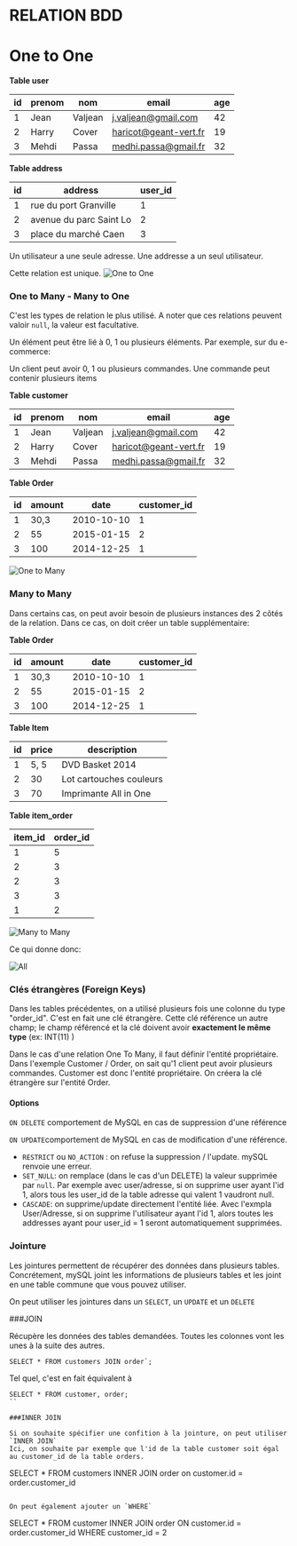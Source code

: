 # RELATION BDD

# One to One

**Table user**

| id | prenom | nom     | email                 | age |
|----|--------|---------|-----------------------|-----|
| 1  | Jean   | Valjean | j.valjean@gmail.com   | 42  |
| 2  | Harry  | Cover   | haricot@geant-vert.fr | 19  |
| 3  | Mehdi  | Passa   | medhi.passa@gmail.fr  | 32  |

**Table address**

| id | address | user_id
|----|--------|-------
| 1  | rue du port Granville   | 1 |
| 2  | avenue du parc Saint Lo  | 2 |
| 3  | place du marché Caen  | 3 |

Un utilisateur a une seule adresse. Une addresse a un seul utilisateur.

Cette relation est unique.
![One to One](http://jingleweb.fr/MOS/onetoone.jpg)

### One to Many - Many to One

C'est les types de relation le plus utilisé.
A noter que ces relations peuvent valoir `null`, la valeur est facultative.

Un élément peut être lié à 0, 1 ou plusieurs éléments.
Par exemple, sur du e-commerce:

Un client peut avoir 0, 1 ou plusieurs commandes.
Une commande peut contenir plusieurs items

**Table customer**

| id | prenom | nom     | email                 | age |
|----|--------|---------|-----------------------|-----|
| 1  | Jean   | Valjean | j.valjean@gmail.com   | 42  |
| 2  | Harry  | Cover   | haricot@geant-vert.fr | 19  |
| 3  | Mehdi  | Passa   | medhi.passa@gmail.fr  | 32  |

**Table Order**

| id | amount | date| customer_id |
|----|--------| --------- | -------|
| 1  | 30,3   | 2010-10-10 | 1 |
| 2  | 55  | 2015-01-15 | 2 |
| 3  | 100  | 2014-12-25 | 1 |

![One to Many](http://jingleweb.fr/MOS/onetomany.jpg)

### Many to Many

Dans certains cas, on peut avoir besoin de plusieurs instances des 2 côtés de la relation. Dans ce cas, on doit créer un table supplémentaire:

**Table Order**

| id | amount | date| customer_id |
|----|--------| --------- | -------|
| 1  | 30,3   | 2010-10-10 | 1 |
| 2  | 55  | 2015-01-15 | 2 |
| 3  | 100  | 2014-12-25 | 1 |

**Table Item**

| id | price | description| 
|----|--------| --------- |
| 1  | 5, 5   | DVD Basket 2014 | 
| 2  | 30  | Lot cartouches couleurs | 
| 3  | 70  | Imprimante All in One |

**Table item_order**

| item_id | order_id |
|----|--------|
| 1  | 5   | 
| 2  | 3  | 
| 2  | 3  |
| 3  | 3  |
| 1  |  2 |

![Many to Many](http://jingleweb.fr/MOS/manytomany.jpg)

Ce qui donne donc:

![All](http://jingleweb.fr/MOS/all.jpg)

### Clés étrangères (Foreign Keys)

Dans les tables précédentes, on a utilisé plusieurs fois une colonne du type "order_id".
C'est en fait une clé étrangère. Cette clé référence un autre champ; le champ référencé et la clé doivent avoir **exactement le même type** (ex: INT(11) )

Dans le cas d'une relation One To Many, il faut définir l'entité propriétaire. Dans l'exemple Customer / Order, on sait qu'1 client peut avoir plusieurs commandes. Customer est donc l'entité propriétaire. On créera la clé étrangère sur l'entité Order.

#### Options

`ON DELETE` comportement de MySQL en cas de suppression d'une référence

`ON UPDATE`comportement de MySQL en cas de modification d'une référence.

- `RESTRICT` ou `NO_ACTION` : on refuse la suppression / l'update. mySQL renvoie une erreur.
- `SET_NULL`: on remplace (dans le cas d'un DELETE) la valeur supprimée par `null`. Par exemple avec user/adresse, si on supprime user ayant l'id 1, alors tous les user_id de la table adresse qui valent 1 vaudront null.
- `CASCADE`: on supprime/update directement l'entité liée. Avec l'exmpla User/Adresse, si on supprime l'utilisateur ayant l'id 1, alors toutes les addresses ayant pour user_id = 1 seront automatiquement supprimées.

### Jointure

Les jointures permettent de récupérer des données dans plusieurs tables.
Concrétement, mySQL joint les informations de plusieurs tables et les joint en une table commune que vous pouvez utiliser.

On peut utiliser les jointures dans un `SELECT`, un `UPDATE` et un `DELETE`

###JOIN

Récupère les données des tables demandées. Toutes les colonnes vont les unes à la suite des autres.

```
SELECT * FROM customers JOIN order`;
```

Tel quel, c'est en fait équivalent à

```
SELECT * FROM customer, order;
``

###INNER JOIN

Si on souhaite spécifier une confition à la jointure, on peut utiliser `INNER JOIN`
Ici, on souhaite par exemple que l'id de la table customer soit égal au customer_id de la table orders.

```
SELECT * FROM customers INNER JOIN order on customer.id = order.customer_id
```

On peut également ajouter un `WHERE`

```
SELECT * FROM customer
INNER JOIN order
ON customer.id = order.customer_id
WHERE customer_id = 2
```